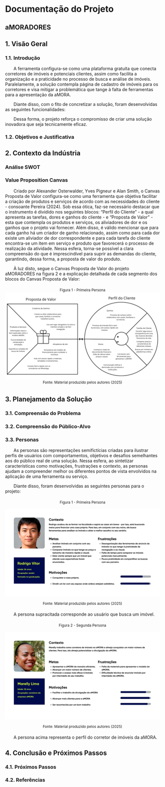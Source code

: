 # Documentação do Projeto

## aMORADORES

## 1. Visão Geral

### 1.1. Introdução 

&nbsp; &nbsp; &nbsp; &nbsp;A ferramenta configura-se como uma plataforma gratuíta que conecta corretores de imóveis e potenciais clientes, assim como facilita a organização e a praticidade no processo de busca e análise de imóveis. Paralelamente, a solução contempla página de cadastro de imóveis para os corretores e visa mitigar a problemática que tange à falta de ferramentas para a apresentação da aMORA.

&nbsp; &nbsp; &nbsp; &nbsp;Diante disso, com o fito de concretizar a solução, foram desenvolvidas as seguintes funcionalidades:

&nbsp; &nbsp; &nbsp; &nbsp;Dessa forma, o projeto reforça o compromisso de criar uma solução inovadora que seja tecnicamente eficaz.

### 1.2. Objetivos e Justificativa

## 2. Contexto da Indústria

### Análise SWOT  

### Value Proposition Canvas  
&nbsp; &nbsp; &nbsp; &nbsp;Criado por Alexander Osterwalder, Yves Pigneur e Alan Smith, o Canvas Proposta de Valor configura-se como uma ferramenta que objetiva facilitar a criação de produtos e serviços de acordo com as necessidades do cliente - consoante Pereira (2024). Sob essa ótica, faz-se necessário destacar que o instrumento é dividido nos seguintes blocos: “Perfil do Cliente” - a qual apresenta as tarefas, dores e ganhos do cliente - e “Proposta de Valor” - esta que contempla os produtos e serviços, os aliviadores de dor e os ganhos que o projeto vai fornecer. Além disso, é válido mencionar que para cada ganho há um criador de ganho relacionado, assim como para cada dor existe um aliviador de dor correspondente e para cada tarefa do cliente encontra-se um item em serviço e produto que favorecerá o processo de realização da atividade. Nessa esfera, torna-se possível a clara compreensão do que é imprescindível para suprir as demandas do cliente, garantindo, dessa forma, a proposta de valor do produto.

&nbsp; &nbsp; &nbsp; &nbsp;À luz disto, segue o Canvas Proposta de Valor do projeto aMORADORES na figura 2 e a explicação detalhada de cada segmento dos blocos do Canvas Proposta de Valor:

<div align = "center">
    
<sub>Figura 1 - Primeira Persona </sub>
<img src = "../assets/CPV - aMORADORES.png">
<sup>Fonte: Material produzido pelos autores (2025)</sup>

</div>

## 3. Planejamento da Solução

### 3.1. Compreensão do Problema  

### 3.2. Compreensão do Público-Alvo

### 3.3. Personas  

&nbsp; &nbsp; &nbsp; &nbsp;As personas são representações semifictícias criadas para ilustrar perfis de usuários com comportamentos, objetivos e desafios semelhantes aos do público real de uma solução. Nessa esfera, ao sintetizar características como motivações, frustrações e contexto, as personas ajudam a compreender melhor os diferentes pontos de vista envolvidos na aplicação de uma ferramenta ou serviço.

&nbsp; &nbsp; &nbsp; &nbsp;Diante disso, foram desenvolvidas as seguintes personas para o projeto:

<div align = "center">
    
<sub>Figura 1 - Primeira Persona </sub>
    
<img src = "../assets/persona1.png">

<sup>Fonte: Material produzido pelos autores (2025)</sup>

</div>

&nbsp; &nbsp; &nbsp; &nbsp;A persona supracitada corresponde ao usuário que busca um imóvel.

<div align = "center">
    
<sub>Figura 2 - Segunda Persona </sub>
    
<img src = "../assets/persona2.png">
  
<sup>Fonte: Material produzido pelos autores (2025)</sup>

</div>

&nbsp; &nbsp; &nbsp; &nbsp;A persona acima representa o perfil do corretor de imóveis da aMORA.

## 4. Conclusão e Próximos Passos

### 4.1. Próximos Passos  

### 4.2. Referências
